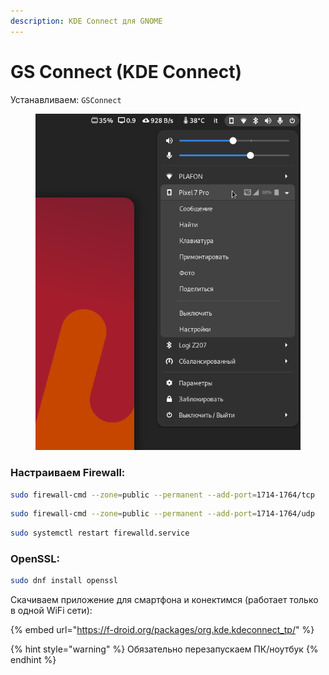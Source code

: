 ```yaml
---
description: KDE Connect для GNOME
---
```


# GS Connect (KDE Connect)

Устанавливаем: `GSConnect`

<figure><img src="../../.gitbook/assets/Снимок экрана от 2022-10-29 13-30-00.png" alt=""><figcaption></figcaption></figure>

### Настраиваем Firewall:

```bash
sudo firewall-cmd --zone=public --permanent --add-port=1714-1764/tcp
```

```bash
sudo firewall-cmd --zone=public --permanent --add-port=1714-1764/udp
```

```bash
sudo systemctl restart firewalld.service
```

### OpenSSL:

```bash
sudo dnf install openssl
```

Скачиваем приложение для смартфона и конектимся (работает только в одной WiFi сети):

{% embed url="https://f-droid.org/packages/org.kde.kdeconnect_tp/" %}

{% hint style="warning" %}
Обязательно перезапускаем ПК/ноутбук
{% endhint %}
